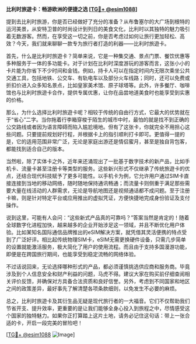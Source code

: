 **比利时旅遊卡：畅游欧洲的便捷之选 [[TG💪+ @esim1088](https://t.me/s/esim1088)]**

提到去比利时旅游，你是否已经做好了充分的准备？从布鲁塞尔的大广场到根特的运河美景，从安特卫普的时尚设计到列日的美食文化，比利时以其独特的魅力吸引着无数游客。然而，在享受这一切之前，你是否考虑过如何让旅行更加轻松、高效？今天，我们就来聊聊一款专为旅行者打造的利器——比利时旅遊卡。

首先，什么是比利时旅遊卡？简单来说，它是一种集交通、景点门票、餐饮优惠等多种服务于一体的多功能卡。对于计划在比利时深度游玩的游客而言，这张小小的卡片能为你省下不少时间和金钱。例如，持卡人可以在指定时间内无限次乘坐公共交通工具，包括地铁、公交车、有轨电车以及部分火车线路；同时，还可以免费或折扣价进入众多知名景点，比如皇家美术馆、原子球塔等。此外，许多餐厅、咖啡馆也与比利时旅遊卡合作，提供专属优惠，让你在品尝地道美食时也能享受到实惠的价格。

那么，为什么选择比利时旅遊卡呢？相较于传统的自由行方式，它最大的优势就在于“省心”二字。当你拖着行李箱穿梭于陌生的城市中时，最怕的就是找不到正确的公交路线或者因为语言障碍而陷入尴尬境地。但有了这张卡，你就完全不用担心这些问题。只要提前规划好行程，并根据卡上的指引顺利打卡即可。更值得一提的是，它的适用范围非常广泛，无论是家庭出游还是情侣蜜月，甚至是独自背包客，都能找到适合自己的版本。

当然啦，除了实体卡之外，近年来还涌现出了一批基于数字技术的新产品，比如手机卡、流量卡甚至注册卡等类型的服务。这些新兴形式不仅继承了传统旅遊卡的优点，还结合现代科技赋予了更多可能性。以手机卡为例，它允许用户通过SIM卡直接连接到当地的移动网络，随时随地保持通讯畅通；而流量卡则侧重于满足那些需要大量在线活动的人群需求，无论是导航地图还是视频通话都不成问题。至于注册卡嘛，则是针对特定平台或应用推出的虚拟凭证，方便快捷地完成身份验证及支付操作。

说到这里，可能有人会问：“这些新式产品真的可靠吗？”答案当然是肯定的！随着全球数字化进程加快，越来越多的企业开始涉足这一领域，并且不断优化用户体验。比如某知名国际通信品牌推出的eSIM解决方案，就凭借其灵活便携的特点受到了广泛好评。相比起传统物理SIM卡，eSIM无需更换硬件设备，只需几步简单的设置就能激活服务，极大简化了用户的使用流程。而且由于支持多国漫游功能，即便是在跨国旅行期间，也能享受到稳定流畅的网络体验。

不过话说回来，无论选择哪种形式的产品，都必须谨慎挑选供应商和服务商。毕竟涉及到个人信息安全和财产利益的问题，马虎不得。建议大家在购买前仔细查阅相关评价反馈，并确保对方具备合法资质和良好信誉。另外，考虑到不同国家和地区之间的政策差异，最好事先了解清楚各项条款细则，以免发生不必要的麻烦。

总之，比利时旅遊卡及其衍生品无疑是现代旅行者的一大福音。它们不仅帮助我们节省开支、提升效率，更重要的是让我们能够全身心投入到旅程之中，尽情感受这个国家的独特魅力。如果你正打算踏上这片土地，请务必记住这句话：带上一张合适的卡，开启一段完美的冒险吧！

[[TG💪+ @esim1088](https://t.me/s/esim1088) ![Image](https://i.postimg.cc/4NQfJmqS/Snipaste-2025-05-13-00-14-12.png)]